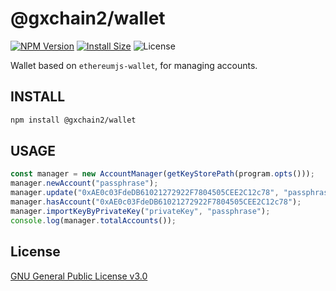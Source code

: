 # @gxchain2/wallet
[![NPM Version](https://img.shields.io/npm/v/@gxchain2/wallet)](https://www.npmjs.org/package/@gxchain2/wallet)
[![Install Size](https://packagephobia.now.sh/badge?p=@gxchain2/wallet)](https://packagephobia.now.sh/result?p=@gxchain2/wallet)
![License](https://img.shields.io/npm/l/@gxchain2/wallet)


Wallet based on `ethereumjs-wallet`, for managing accounts.

## INSTALL

```sh
npm install @gxchain2/wallet
```

## USAGE

```ts
const manager = new AccountManager(getKeyStorePath(program.opts()));
manager.newAccount("passphrase");
manager.update("0xAE0c03FdeDB61021272922F7804505CEE2C12c78", "passphrase", "newPassphrase");
manager.hasAccount("0xAE0c03FdeDB61021272922F7804505CEE2C12c78");
manager.importKeyByPrivateKey("privateKey", "passphrase");
console.log(manager.totalAccounts());
```

## License

[GNU General Public License v3.0](https://www.gnu.org/licenses/gpl-3.0.en.html)